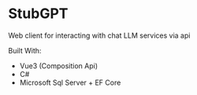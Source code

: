 # StubGPT

Web client for interacting with chat LLM services via api

Built With:
- Vue3 (Composition Api)
- C#
- Microsoft Sql Server + EF Core

